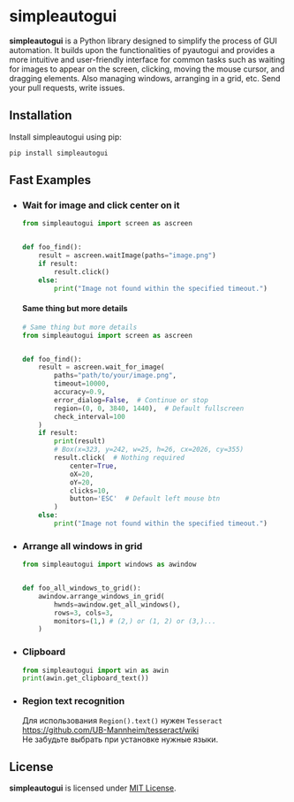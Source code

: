 # simpleautogui
**simpleautogui** is a Python library designed to 
simplify the process of GUI automation. It builds 
upon the functionalities of pyautogui and provides 
a more intuitive and user-friendly interface for 
common tasks such as waiting for images to appear 
on the screen, clicking, moving the mouse cursor,
and dragging elements. Also managing windows, 
arranging in a grid, etc. Send your pull requests, 
write issues.

## Installation
Install simpleautogui using pip:
```shell
pip install simpleautogui
```

## Fast Examples
* ### Wait for image and click center on it
    ```python
    from simpleautogui import screen as ascreen
    
    
    def foo_find():
        result = ascreen.waitImage(paths="image.png")
        if result:
            result.click()
        else:
            print("Image not found within the specified timeout.")
    
    ```
    #### Same thing but more details

    ```python
    # Same thing but more details
    from simpleautogui import screen as ascreen
    
    
    def foo_find():
        result = ascreen.wait_for_image(
            paths="path/to/your/image.png",
            timeout=10000,
            accuracy=0.9,
            error_dialog=False,  # Continue or stop
            region=(0, 0, 3840, 1440),  # Default fullscreen
            check_interval=100
        )
        if result:
            print(result)
            # Box(x=323, y=242, w=25, h=26, cx=2026, cy=355)
            result.click(  # Nothing required
                center=True,
                oX=20,
                oY=20,
                clicks=10,
                button='ESC'  # Default left mouse btn
            )
        else:
            print("Image not found within the specified timeout.")
    
    ```
* ### Arrange all windows in grid
    ```python
    from simpleautogui import windows as awindow
    
    
    def foo_all_windows_to_grid():
        awindow.arrange_windows_in_grid(
            hwnds=awindow.get_all_windows(),
            rows=3, cols=3,
            monitors=(1,) # (2,) or (1, 2) or (3,)...
        )
    ```
* ### Clipboard
    ```python
    from simpleautogui import win as awin
    print(awin.get_clipboard_text())
    ```

* ### Region text recognition
    Для использования `Region().text()` нужен `Tesseract`<br>
    https://github.com/UB-Mannheim/tesseract/wiki <br>
    Не забудьте выбрать при установке нужные языки.

## License
**simpleautogui** is licensed under [MIT License](LICENSE).